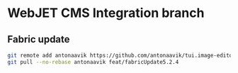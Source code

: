 # WebJET CMS Integration branch

## Fabric update

```sh
git remote add antonaavik https://github.com/antonaavik/tui.image-editor.git
git pull --no-rebase antonaavik feat/fabricUpdate5.2.4
```

